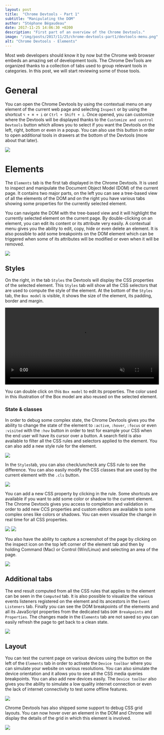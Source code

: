 ```yaml
---
layout: post
title:  "Chrome Devtools - Part 1"
subtitle: "Manipulating the DOM"
author: "Stéphane Bégaudeau"
date: 2017-11-25 14:06:30 +0200
description: "First part of an overview of the Chrome Devtools."
image: "/img/posts/2017/11/25/chrome-devtools-part1/devtools-menu.png"
alt: "Chrome Devtools - Elements"
---
```

Most web developers should know it by now but the Chrome web browser embeds an amazing set of development tools. The Chrome DevTools are organized thanks to a collection of tabs used to group relevant tools in categories. In this post, we will start reviewing some of those tools.

# General

You can open the Chrome Devtools by using the contextual menu on any element of the current web page and selecting `Inspect` or by using the shortcut `⌥ + ⌘ + i` or `Ctrl + Shift + i`. Once opened, you can customize where the Devtools will be displayed thanks to the `Customize and control Devtools` button which allows you to select if you want the Devtools on the left, right, bottom or even in a popup. You can also use this button in order to open additional tools in drawers at the bottom of the Devtools (more about that later).

<img src="{{ site.baseurl }}/img/posts/2017/11/25/chrome-devtools-part1/devtools-menu.png" class="img-fluid img-border">

# Elements

The `Elements` tab is the first tab displayed in the Chrome Devtools. It is used to inspect and manipulate the Document Object Model (DOM) of the current page. It contains two major parts, on the left you can see a tree-based view of all the elements of the DOM and on the right you have various tabs showing some properties for the currently selected element.

You can navigate the DOM with the tree-based view and it will highlight the currently selected element on the current page. By double-clicking on an element, you can edit its content or its attribute very easily. A contextual menu gives you the ability to edit, copy, hide or even delete an element. It is also possible to add some breakpoints on the DOM element which can be triggered when some of its attributes will be modified or even when it will be removed.

<img src="{{ site.baseurl }}/img/posts/2017/11/25/chrome-devtools-part1/elements-completion.png" class="img-fluid img-border">

## Styles

On the right, in the tab `Styles` the Devtools will display the CSS properties of the selected element. This `Styles` tab will show all the CSS selectors that are used to compute the style of the element. At the bottom of the `Styles` tab, the `Box model` is visible, it shows the size of the element, its padding, border and margin.

<video src="{{ site.baseurl }}/img/posts/2017/11/25/chrome-devtools-part1/box-model.mp4" style="width: 100%;" loop muted autoplay controls playsinline></video>

You can double click on this `Box model` to edit its properties. The color used in this illustration of the Box model are also reused on the selected element.

### State & classes

In order to debug some complex state, the Chrome Devtools gives you the ability to change the state of the element to `:active`, `:hover`, `:focus` or even `:visited` with the `:hov` button in order to test for example your CSS when the end user will have its cursor over a button. A search field is also available to filter all the CSS rules and selectors applied to the element. You can also add a new style rule for the element.

<img src="{{ site.baseurl }}/img/posts/2017/11/25/chrome-devtools-part1/elements-state-modification.png" class="img-fluid img-border">

In the `Styles`tab, you can also check/uncheck any CSS rule to see the difference. You can also easily modify the CSS classes that are used by the current element with the `.cls` button.

<img src="{{ site.baseurl }}/img/posts/2017/11/25/chrome-devtools-part1/elements-class-modification.png" class="img-fluid img-border">

You can add a new CSS property by clicking in the rule. Some shortcuts are available if you want to add some color or shadow to the current element. The Chrome Devtools gives you access to completion and validation in order to add new CCS properties and custom editors are available to some complex ones like colors or shadows. You can even visualize the change in real time for all CSS properties.

<img src="{{ site.baseurl }}/img/posts/2017/11/25/chrome-devtools-part1/elements-color-picker.png" class="img-fluid img-border">

<img src="{{ site.baseurl }}/img/posts/2017/11/25/chrome-devtools-part1/elements-shadow-picker.png" class="img-fluid img-border">

You also have the ability to capture a screenshot of the page by clicking on the inspect icon on the top left corner of the element tab and then by holding Command (Mac) or Control (Win/Linux) and selecting an area of the page.

<img src="{{ site.baseurl }}/img/posts/2017/11/25/chrome-devtools-part1/elements-screenshot.png" class="img-fluid img-border">

## Additional tabs

The end result computed from all the CSS rules that applies to the element can be seen in the `Computed` tab. It is also possible to visualize the various events listeners registered on the element and its ancestors in the `Event Listeners` tab. Finally you can see the DOM breakpoints of the elements and all its JavaScript properties from the dedicated tabs `DOM Breakpoints` and `Properties`. The changes made in the `Elements` tab are not saved so you can easily refresh the page to get back to a clean state.

<img src="{{ site.baseurl }}/img/posts/2017/11/25/chrome-devtools-part1/elements-computed.png" class="img-fluid img-border">

## Layout

You can test the current page on various devices using the button on the left of the `Elements` tab in order to activate the `Device toolbar` where you can simulate your website on various resolutions. You can also simulate the device orientation and it allows you to see all the CSS media queries breakpoints. You can also add new devices easily. The `Device toolbar` also gives you the ability to simulate a low quality internet connection or even the lack of internet connectivity to test some offline features.

<a href="{{ site.baseurl }}/img/posts/2017/11/25/chrome-devtools-part1/elements-responsive.png">
  <img src="{{ site.baseurl }}/img/posts/2017/11/25/chrome-devtools-part1/elements-responsive.png" class="img-fluid">
</a>

Chrome Devtools has also shipped some support to debug CSS grid layouts. You can now hover over an element in the DOM and Chrome will display the details of the grid in which this element is involved.

<img src="{{ site.baseurl }}/img/posts/2017/11/25/chrome-devtools-part1/elements-grid.png" class="img-fluid img-border">